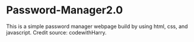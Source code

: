 # Password-Manager2.0
This is a simple password manager webpage build by using html, css, and javascript. Credit source: codewithHarry.
